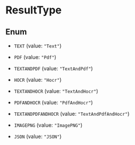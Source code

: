 

# ResultType

## Enum


* `TEXT` (value: `"Text"`)

* `PDF` (value: `"Pdf"`)

* `TEXTANDPDF` (value: `"TextAndPdf"`)

* `HOCR` (value: `"Hocr"`)

* `TEXTANDHOCR` (value: `"TextAndHocr"`)

* `PDFANDHOCR` (value: `"PdfAndHocr"`)

* `TEXTANDPDFANDHOCR` (value: `"TextAndPdfAndHocr"`)

* `IMAGEPNG` (value: `"ImagePNG"`)

* `JSON` (value: `"JSON"`)



